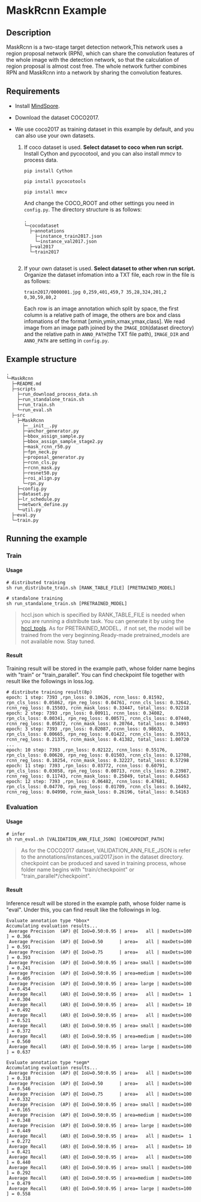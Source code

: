 # MaskRcnn Example
 
## Description
 
MaskRcnn is a two-stage target detection network,This network uses a region proposal network (RPN), which can share the convolution features of the whole image with the detection network, so that the calculation of region proposal is almost cost free. The whole network further combines RPN and MaskRcnn into a network by sharing the convolution features.

## Requirements

- Install [MindSpore](https://www.mindspore.cn/install/en).

- Download the dataset COCO2017.

- We use coco2017 as training dataset in this example by default, and you can also use your own datasets.

    1. If coco dataset is used. **Select dataset to coco when run script.**
        Install Cython and pycocotool, and you can also install mmcv to process data.

        ```
        pip install Cython

        pip install pycocotools

        pip install mmcv
        ```
        And change the COCO_ROOT and other settings you need in `config.py`. The directory structure is as follows:


        ```
        .
        └─cocodataset
          ├─annotations
            ├─instance_train2017.json
            └─instance_val2017.json
          ├─val2017
          └─train2017
    
        ```

    2. If your own dataset is used. **Select dataset to other when run script.**
        Organize the dataset infomation into a TXT file, each row in the file is as follows:

        ```
        train2017/0000001.jpg 0,259,401,459,7 35,28,324,201,2 0,30,59,80,2
        ```

        Each row is an image annotation which split by space, the first column is a relative path of image, the others are box and class infomations of the format [xmin,ymin,xmax,ymax,class]. We read image from an image path joined by the `IMAGE_DIR`(dataset directory) and the relative path in `ANNO_PATH`(the TXT file path), `IMAGE_DIR` and `ANNO_PATH` are setting in `config.py`. 


## Example structure
 
```shell
.
└─MaskRcnn      
  ├─README.md
  ├─scripts
    ├─run_download_process_data.sh       
    ├─run_standalone_train.sh
    ├─run_train.sh
    └─run_eval.sh
  ├─src
    ├─MaskRcnn
      ├─__init__.py
      ├─anchor_generator.py
      ├─bbox_assign_sample.py
      ├─bbox_assign_sample_stage2.py
      ├─mask_rcnn_r50.py
      ├─fpn_neck.py
      ├─proposal_generator.py
      ├─rcnn_cls.py
      ├─rcnn_mask.py
      ├─resnet50.py
      ├─roi_align.py
      └─rpn.py
    ├─config.py
    ├─dataset.py
    ├─lr_schedule.py
    ├─network_define.py
    └─util.py
  ├─eval.py
  └─train.py
```

## Running the example

### Train
 
#### Usage

```
# distributed training
sh run_distribute_train.sh [RANK_TABLE_FILE] [PRETRAINED_MODEL]
 
# standalone training
sh run_standalone_train.sh [PRETRAINED_MODEL]
```
 
> hccl.json which is specified by RANK_TABLE_FILE is needed when you are running a distribute task. You can generate it by using the [hccl_tools](https://gitee.com/mindspore/mindspore/tree/master/model_zoo/utils/hccl_tools).
> As for PRETRAINED_MODEL，if not set, the model will be trained from the very beginning.Ready-made pretrained_models are not available now. Stay tuned.

#### Result
 
Training result will be stored in the example path, whose folder name begins with "train" or "train_parallel". You can find checkpoint file together with result like the followings in loss.log.

 
```
# distribute training result(8p)
epoch: 1 step: 7393 ,rpn_loss: 0.10626, rcnn_loss: 0.81592, rpn_cls_loss: 0.05862, rpn_reg_loss: 0.04761, rcnn_cls_loss: 0.32642, rcnn_reg_loss: 0.15503, rcnn_mask_loss: 0.33447, total_loss: 0.92218
epoch: 2 step: 7393 ,rpn_loss: 0.00911, rcnn_loss: 0.34082, rpn_cls_loss: 0.00341, rpn_reg_loss: 0.00571, rcnn_cls_loss: 0.07440, rcnn_reg_loss: 0.05872, rcnn_mask_loss: 0.20764, total_loss: 0.34993
epoch: 3 step: 7393 ,rpn_loss: 0.02087, rcnn_loss: 0.98633, rpn_cls_loss: 0.00665, rpn_reg_loss: 0.01422, rcnn_cls_loss: 0.35913, rcnn_reg_loss: 0.21375, rcnn_mask_loss: 0.41382, total_loss: 1.00720
...
epoch: 10 step: 7393 ,rpn_loss: 0.02122, rcnn_loss: 0.55176, rpn_cls_loss: 0.00620, rpn_reg_loss: 0.01503, rcnn_cls_loss: 0.12708, rcnn_reg_loss: 0.10254, rcnn_mask_loss: 0.32227, total_loss: 0.57298
epoch: 11 step: 7393 ,rpn_loss: 0.03772, rcnn_loss: 0.60791, rpn_cls_loss: 0.03058, rpn_reg_loss: 0.00713, rcnn_cls_loss: 0.23987, rcnn_reg_loss: 0.11743, rcnn_mask_loss: 0.25049, total_loss: 0.64563
epoch: 12 step: 7393 ,rpn_loss: 0.06482, rcnn_loss: 0.47681, rpn_cls_loss: 0.04770, rpn_reg_loss: 0.01709, rcnn_cls_loss: 0.16492, rcnn_reg_loss: 0.04990, rcnn_mask_loss: 0.26196, total_loss: 0.54163
```

### Evaluation
 
#### Usage
 
```
# infer
sh run_eval.sh [VALIDATION_ANN_FILE_JSON] [CHECKPOINT_PATH]
```
> As for the COCO2017 dataset, VALIDATION_ANN_FILE_JSON is refer to the annotations/instances_val2017.json in the dataset directory.  
> checkpoint can be produced and saved in training process, whose folder name begins with "train/checkpoint" or "train_parallel*/checkpoint".

#### Result
 
Inference result will be stored in the example path, whose folder name is "eval". Under this, you can find result like the followings in log.
 
```
Evaluate annotation type *bbox*
Accumulating evaluation results...
 Average Precision  (AP) @[ IoU=0.50:0.95 | area=   all | maxDets=100 ] = 0.366
 Average Precision  (AP) @[ IoU=0.50      | area=   all | maxDets=100 ] = 0.591
 Average Precision  (AP) @[ IoU=0.75      | area=   all | maxDets=100 ] = 0.393
 Average Precision  (AP) @[ IoU=0.50:0.95 | area= small | maxDets=100 ] = 0.241
 Average Precision  (AP) @[ IoU=0.50:0.95 | area=medium | maxDets=100 ] = 0.405
 Average Precision  (AP) @[ IoU=0.50:0.95 | area= large | maxDets=100 ] = 0.454
 Average Recall     (AR) @[ IoU=0.50:0.95 | area=   all | maxDets=  1 ] = 0.304
 Average Recall     (AR) @[ IoU=0.50:0.95 | area=   all | maxDets= 10 ] = 0.492
 Average Recall     (AR) @[ IoU=0.50:0.95 | area=   all | maxDets=100 ] = 0.521
 Average Recall     (AR) @[ IoU=0.50:0.95 | area= small | maxDets=100 ] = 0.372
 Average Recall     (AR) @[ IoU=0.50:0.95 | area=medium | maxDets=100 ] = 0.560
 Average Recall     (AR) @[ IoU=0.50:0.95 | area= large | maxDets=100 ] = 0.637

Evaluate annotation type *segm*
Accumulating evaluation results...
 Average Precision  (AP) @[ IoU=0.50:0.95 | area=   all | maxDets=100 ] = 0.318
 Average Precision  (AP) @[ IoU=0.50      | area=   all | maxDets=100 ] = 0.546
 Average Precision  (AP) @[ IoU=0.75      | area=   all | maxDets=100 ] = 0.332
 Average Precision  (AP) @[ IoU=0.50:0.95 | area= small | maxDets=100 ] = 0.165
 Average Precision  (AP) @[ IoU=0.50:0.95 | area=medium | maxDets=100 ] = 0.348
 Average Precision  (AP) @[ IoU=0.50:0.95 | area= large | maxDets=100 ] = 0.449
 Average Recall     (AR) @[ IoU=0.50:0.95 | area=   all | maxDets=  1 ] = 0.272
 Average Recall     (AR) @[ IoU=0.50:0.95 | area=   all | maxDets= 10 ] = 0.421
 Average Recall     (AR) @[ IoU=0.50:0.95 | area=   all | maxDets=100 ] = 0.440
 Average Recall     (AR) @[ IoU=0.50:0.95 | area= small | maxDets=100 ] = 0.292
 Average Recall     (AR) @[ IoU=0.50:0.95 | area=medium | maxDets=100 ] = 0.479
 Average Recall     (AR) @[ IoU=0.50:0.95 | area= large | maxDets=100 ] = 0.558
```